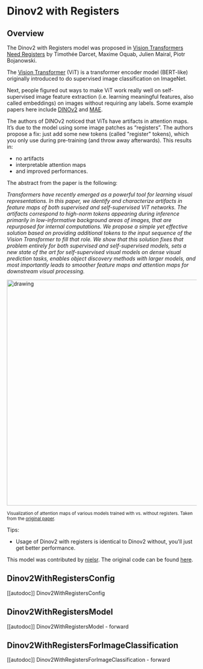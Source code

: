 <!--Copyright 2024 The HuggingFace Team. All rights reserved.
Licensed under the Apache License, Version 2.0 (the "License"); you may not use this file except in compliance with
the License. You may obtain a copy of the License at
http://www.apache.org/licenses/LICENSE-2.0
Unless required by applicable law or agreed to in writing, software distributed under the License is distributed on
an "AS IS" BASIS, WITHOUT WARRANTIES OR CONDITIONS OF ANY KIND, either express or implied. See the License for the
specific language governing permissions and limitations under the License.
-->

# Dinov2 with Registers

## Overview

The Dinov2 with Registers model was proposed in [Vision Transformers Need Registers](https://arxiv.org/abs/2309.16588) by Timothée Darcet, Maxime Oquab, Julien Mairal, Piotr Bojanowski.

The [Vision Transformer](vit) (ViT) is a transformer encoder model (BERT-like) originally introduced to do supervised image classification on ImageNet.

Next, people figured out ways to make ViT work really well on self-supervised image feature extraction (i.e. learning meaningful features, also called embeddings) on images without requiring any labels. Some example papers here include [DINOv2](dinov2) and [MAE](vit_mae).

The authors of DINOv2 noticed that ViTs have artifacts in attention maps. It’s due to the model using some image patches as “registers”. The authors propose a fix: just add some new tokens (called "register" tokens), which you only use during pre-training (and throw away afterwards). This results in:
- no artifacts
- interpretable attention maps
- and improved performances.

The abstract from the paper is the following:

*Transformers have recently emerged as a powerful tool for learning visual representations. In this paper, we identify and characterize artifacts in feature maps of both supervised and self-supervised ViT networks. The artifacts correspond to high-norm tokens appearing during inference primarily in low-informative background areas of images, that are repurposed for internal computations. We propose a simple yet effective solution based on providing additional tokens to the input sequence of the Vision Transformer to fill that role. We show that this solution fixes that problem entirely for both supervised and self-supervised models, sets a new state of the art for self-supervised visual models on dense visual prediction tasks, enables object discovery methods with larger models, and most importantly leads to smoother feature maps and attention maps for downstream visual processing.*

<img src="https://huggingface.co/datasets/huggingface/documentation-images/resolve/main/transformers/model_doc/dinov2_with_registers_visualization.png"
alt="drawing" width="600"/>

<small> Visualization of attention maps of various models trained with vs. without registers. Taken from the <a href="https://arxiv.org/abs/2309.16588">original paper</a>. </small>

Tips:

- Usage of Dinov2 with registers is identical to Dinov2 without, you'll just get better performance.

This model was contributed by [nielsr](https://huggingface.co/nielsr).
The original code can be found [here](https://github.com/facebookresearch/dinov2).


## Dinov2WithRegistersConfig

[[autodoc]] Dinov2WithRegistersConfig

## Dinov2WithRegistersModel

[[autodoc]] Dinov2WithRegistersModel
    - forward

## Dinov2WithRegistersForImageClassification

[[autodoc]] Dinov2WithRegistersForImageClassification
    - forward